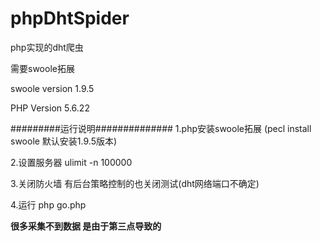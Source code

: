# phpDhtSpider
php实现的dht爬虫

需要swoole拓展

swoole version 1.9.5

PHP Version 5.6.22

#########运行说明##############
1.php安装swoole拓展 (pecl install swoole 默认安装1.9.5版本)

2.设置服务器 ulimit -n 100000

3.关闭防火墙 有后台策略控制的也关闭测试(dht网络端口不确定)

4.运行 php go.php


**很多采集不到数据 是由于第三点导致的**
